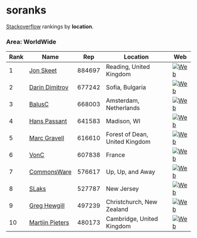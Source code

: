 # soranks

[Stackoverflow](http://stackoverflow.com/) rankings by **location**.

### Area: WorldWide


Rank|Name|Rep|Location|Web
----|----|---|--------|---
1|[Jon Skeet](http://stackoverflow.com/users/22656/jon-skeet)|884697|Reading, United Kingdom|[![Web](https://www.gravatar.com/avatar/6d8ebb117e8d83d74ea95fbdd0f87e13?s=128&d=identicon&r=PG)](http://csharpindepth.com)
2|[Darin Dimitrov](http://stackoverflow.com/users/29407/darin-dimitrov)|677242|Sofia, Bulgaria|[![Web](https://www.gravatar.com/avatar/e3a181e9cdd4757a8b416d93878770c5?s=128&d=identicon&r=PG)](http://stackoverflow.com/search?q=user%3a29407&tab=newest)
3|[BalusC](http://stackoverflow.com/users/157882/balusc)|668003|Amsterdam, Netherlands|[![Web](https://www.gravatar.com/avatar/89927e2f4bde24991649b353a37678b9?s=128&d=identicon&r=PG)](http://balusc.omnifaces.org)
4|[Hans Passant](http://stackoverflow.com/users/17034/hans-passant)|641583|Madison, WI|[![Web](https://i.stack.imgur.com/Cii6b.png?s=128&g=1)]()
5|[Marc Gravell](http://stackoverflow.com/users/23354/marc-gravell)|616610|Forest of Dean, United Kingdom|[![Web](https://i.stack.imgur.com/NJcqr.png?s=128&g=1)](http://blog.marcgravell.com)
6|[VonC](http://stackoverflow.com/users/6309/vonc)|607838|France|[![Web](https://www.gravatar.com/avatar/7aa22372b695ed2b26052c340f9097eb?s=128&d=identicon&r=PG)](http://careers.stackoverflow.com/vonc)
7|[CommonsWare](http://stackoverflow.com/users/115145/commonsware)|576617|Up, Up, and Away|[![Web](https://i.stack.imgur.com/wDnd8.png?s=128&g=1)](https://commonsware.com)
8|[SLaks](http://stackoverflow.com/users/34397/slaks)|527787|New Jersey|[![Web](https://www.gravatar.com/avatar/7deca8ec973c3c0875e9a36e1e3e2c44?s=128&d=identicon&r=PG)](http://SLaks.net)
9|[Greg Hewgill](http://stackoverflow.com/users/893/greg-hewgill)|497239|Christchurch, New Zealand|[![Web](https://www.gravatar.com/avatar/747ffa5da3538e66840ebc0548b8fd58?s=128&d=identicon&r=PG)](http://hewgill.com)
10|[Martijn Pieters](http://stackoverflow.com/users/100297/martijn-pieters)|480173|Cambridge, United Kingdom|[![Web](https://www.gravatar.com/avatar/24780fb6df85a943c7aea0402c843737?s=128&d=identicon&r=PG)](http://www.zopatista.com/)
